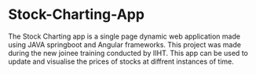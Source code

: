 # Stock-Charting-App
The Stock Charting app is a single page dynamic web application made using JAVA springboot and Angular frameworks.
This project was made during the new joinee training conducted by IIHT.
This app can be used to update and visualise the prices of stocks at diffrent instances of time. 
